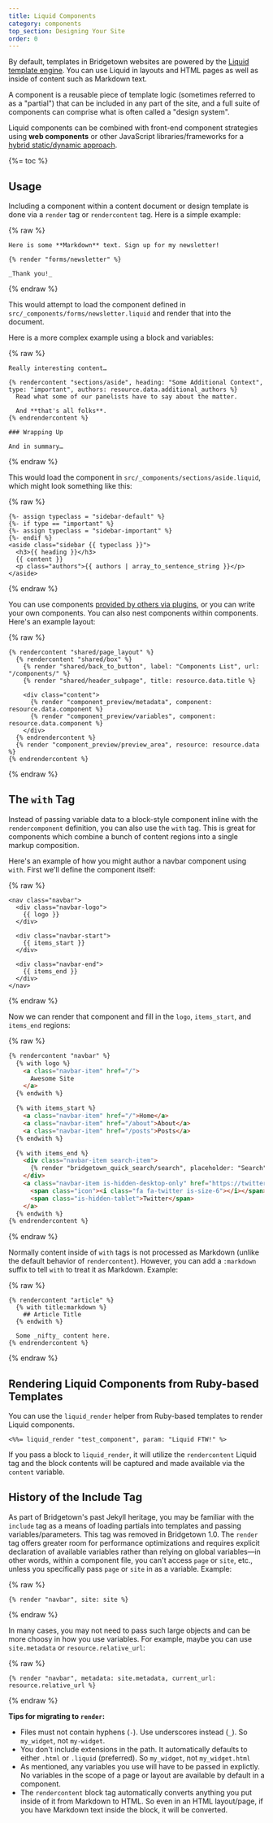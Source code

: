 ```yaml
---
title: Liquid Components
category: components
top_section: Designing Your Site
order: 0
---
```


By default, templates in Bridgetown websites are powered by the [Liquid template engine](/docs/template-engines/liquid). You can use Liquid in layouts and HTML pages as well as inside of content such as Markdown text.

A component is a reusable piece of template logic (sometimes referred to as a "partial") that can be included in any part of the site, and a full suite of components can comprise what is often called a "design system".

Liquid components can be combined with front-end component strategies using **web components** or other JavaScript libraries/frameworks for a [hybrid static/dynamic approach](/docs/components#hybrid-components).

{%= toc %}

## Usage

Including a component within a content document or design template is done via a `render` tag or `rendercontent` tag. Here is a simple example:

{% raw %}
```liquid
Here is some **Markdown** text. Sign up for my newsletter!

{% render "forms/newsletter" %}

_Thank you!_
```
{% endraw %}

This would attempt to load the component defined in `src/_components/forms/newsletter.liquid` and render that into the document.

Here is a more complex example using a block and variables:

{% raw %}
```liquid
Really interesting content…

{% rendercontent "sections/aside", heading: "Some Additional Context", type: "important", authors: resource.data.additional_authors %}
  Read what some of our panelists have to say about the matter.

  And **that's all folks**.
{% endrendercontent %}

### Wrapping Up

And in summary…
```
{% endraw %}

This would load the component in `src/_components/sections/aside.liquid`, which might look something like this:

{% raw %}
```liquid
{%- assign typeclass = "sidebar-default" %}
{%- if type == "important" %}
{%- assign typeclass = "sidebar-important" %}
{%- endif %}
<aside class="sidebar {{ typeclass }}">
  <h3>{{ heading }}</h3>
  {{ content }}
  <p class="authors">{{ authors | array_to_sentence_string }}</p>
</aside>
```
{% endraw %}

You can use components [provided by others via plugins](/docs/plugins/source-manifests), or you can write your own components. You can also nest components within components. Here's an example layout:

{% raw %}
```liquid
{% rendercontent "shared/page_layout" %}
  {% rendercontent "shared/box" %}
    {% render "shared/back_to_button", label: "Components List", url: "/components/" %}
    {% render "shared/header_subpage", title: resource.data.title %}

    <div class="content">
      {% render "component_preview/metadata", component: resource.data.component %}
      {% render "component_preview/variables", component: resource.data.component %}
    </div>
  {% endrendercontent %}
  {% render "component_preview/preview_area", resource: resource.data %}
{% endrendercontent %}
```
{% endraw %}

## The `with` Tag

Instead of passing variable data to a block-style component inline with the `rendercomponent` definition, you can also use the `with` tag. This is great for components which combine a bunch of content regions into a single markup composition.

Here's an example of how you might author a navbar component using `with`. First we'll define the component itself:

{% raw %}
```liquid
<nav class="navbar">
  <div class="navbar-logo">
    {{ logo }}
  </div>

  <div class="navbar-start">
    {{ items_start }}
  </div>

  <div class="navbar-end">
    {{ items_end }}      
  </div>
</nav>
```
{% endraw %}

Now we can render that component and fill in the `logo`, `items_start`, and `items_end` regions:

{% raw %}
```html
{% rendercontent "navbar" %}
  {% with logo %}
    <a class="navbar-item" href="/">
      Awesome Site
    </a>
  {% endwith %}

  {% with items_start %}
    <a class="navbar-item" href="/">Home</a>
    <a class="navbar-item" href="/about">About</a>
    <a class="navbar-item" href="/posts">Posts</a>
  {% endwith %}

  {% with items_end %}
    <div class="navbar-item search-item">
      {% render "bridgetown_quick_search/search", placeholder: "Search", input_class: "input" %}
    </div>
    <a class="navbar-item is-hidden-desktop-only" href="https://twitter.com/{{ metadata.twitter }}" target="_blank" rel="noopener">
      <span class="icon"><i class="fa fa-twitter is-size-6"></i></span>
      <span class="is-hidden-tablet">Twitter</span>
    </a>
  {% endwith %}
{% endrendercontent %}
```
{% endraw %}

Normally content inside of `with` tags is not processed as Markdown (unlike the default behavior of `rendercontent`). However, you can add a `:markdown` suffix to tell `with` to treat it as Markdown. Example:

{% raw %}
```liquid
{% rendercontent "article" %}
  {% with title:markdown %}
    ## Article Title
  {% endwith %}

  Some _nifty_ content here.
{% endrendercontent %}
```
{% endraw %}

## Rendering Liquid Components from Ruby-based Templates

You can use the `liquid_render` helper from Ruby-based templates to render Liquid components.

```erb
<%%= liquid_render "test_component", param: "Liquid FTW!" %>
```

If you pass a block to `liquid_render`, it will utilize the `rendercontent` Liquid tag and the block contents will be captured and made available via the `content` variable.

## History of the Include Tag

As part of Bridgetown's past Jekyll heritage, you may be familiar with the `include` tag as a means of loading partials into templates and passing variables/parameters. This tag was removed in Bridgetown 1.0. The `render` tag offers greater room for performance optimizations and requires explicit declaration of available variables rather than relying on global variables—in other words, within a component file, you can't access `page` or `site`, etc., unless you specifically pass `page` or `site` in as a variable. Example:

{% raw %}
```liquid
{% render "navbar", site: site %}
```
{% endraw %}

In many cases, you may not need to pass such large objects and can be more choosy in how you use variables. For example, maybe you can use `site.metadata` or `resource.relative_url`:

{% raw %}
```liquid
{% render "navbar", metadata: site.metadata, current_url: resource.relative_url %}
```
{% endraw %}

**Tips for migrating to `render`:**

* Files must not contain hyphens (`-`). Use underscores instead (`_`). So `my_widget`, not `my-widget`.
* You don't include extensions in the path. It automatically defaults to either `.html` or `.liquid` (preferred). So `my_widget`, not `my_widget.html`
* As mentioned, any variables you use will have to be passed in explictly. No variables in the scope of a page or layout are available by default in a component.
* The `rendercontent` block tag automatically converts anything you put inside of it from Markdown to HTML. So even in an HTML layout/page, if you have Markdown text inside the block, it will be converted.
